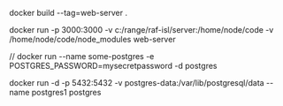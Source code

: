 docker build --tag=web-server .

docker run -p 3000:3000 -v c:/range/raf-isl/server:/home/node/code -v /home/node/code/node_modules web-server

// docker run --name some-postgres -e POSTGRES_PASSWORD=mysecretpassword -d postgres

docker run -d -p 5432:5432 -v postgres-data:/var/lib/postgresql/data --name postgres1 postgres